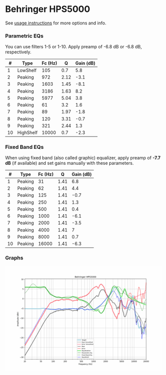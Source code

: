 # Behringer HPS5000
See [usage instructions](https://github.com/jaakkopasanen/AutoEq#usage) for more options and info.

### Parametric EQs
You can use filters 1-5 or 1-10. Apply preamp of -6.8 dB or -6.8 dB, respectively.

|   # | Type      |   Fc (Hz) |    Q |   Gain (dB) |
|-----|-----------|-----------|------|-------------|
|   1 | LowShelf  |       105 | 0.7  |         5.8 |
|   2 | Peaking   |       972 | 2.12 |        -3.1 |
|   3 | Peaking   |      1603 | 1.45 |        -8.1 |
|   4 | Peaking   |      3186 | 1.63 |         8.2 |
|   5 | Peaking   |      5977 | 5.04 |         3.8 |
|   6 | Peaking   |        61 | 3.2  |         1.6 |
|   7 | Peaking   |        89 | 1.97 |        -1.8 |
|   8 | Peaking   |       120 | 3.31 |        -0.7 |
|   9 | Peaking   |       321 | 2.44 |         1.3 |
|  10 | HighShelf |     10000 | 0.7  |        -2.3 |

### Fixed Band EQs
When using fixed band (also called graphic) equalizer, apply preamp of **-7.7 dB** (if available) and set gains manually with these parameters.

|   # | Type    |   Fc (Hz) |    Q |   Gain (dB) |
|-----|---------|-----------|------|-------------|
|   1 | Peaking |        31 | 1.41 |         6.8 |
|   2 | Peaking |        62 | 1.41 |         4.4 |
|   3 | Peaking |       125 | 1.41 |        -0.7 |
|   4 | Peaking |       250 | 1.41 |         1.3 |
|   5 | Peaking |       500 | 1.41 |         0.4 |
|   6 | Peaking |      1000 | 1.41 |        -6.1 |
|   7 | Peaking |      2000 | 1.41 |        -3.5 |
|   8 | Peaking |      4000 | 1.41 |         7   |
|   9 | Peaking |      8000 | 1.41 |         0.7 |
|  10 | Peaking |     16000 | 1.41 |        -6.3 |

### Graphs
![](./Behringer%20HPS5000.png)
